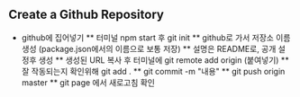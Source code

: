## Create a Github Repository
* github에 집어넣기
** 터미널 npm start 후 git init
** github로 가서 저장소 이름 생성 (package.json에서의 이름으로 보통 저장)
** 설명은 README로, 공개 설정후 생성
** 생성된 URL 복사 후 터미널에 git remote add origin (붙여넣기)
** 잘 작동되는지 확인위해 git add .
** git commit -m "내용"
** git push origin master
** git page 에서 새로고침 확인